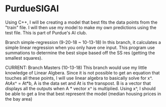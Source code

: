 # PurdueSIGAI

Using C++, I will be creating a model that best fits the data points from the "train" file. I will then use my model to make my own predictions using the test file. This is part of Purdue's AI club.

Branch simple-regression (9-20-18 ~ 10-13-18) 
In this branch, it calculates a simple linear regression when you only have one input. This program use summations to determine the best slope based off the SS res (getting the smallest squares). 

CURRENT: Branch Masters (10-13-18) 
This branch would use my little knowledge of Linear Algbera. Since it is not possible to get an equation that touches all these points, I will use linear algebra to basically solve for x^. At*A*x^ = At*b, A is the data set and At is the transpost. B is a vector that displays all the outputs when A * vector x^ is multiplied. Using x^, I should be able to get a line that best represent the model (median housing prices in the bay area) 
